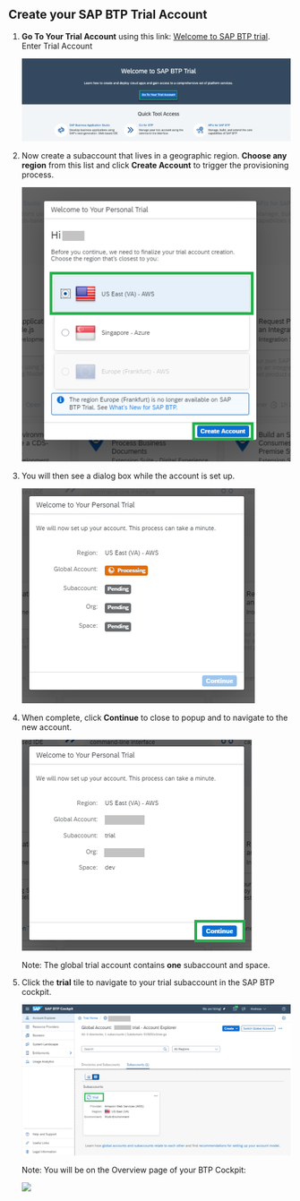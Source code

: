 
## Create your SAP BTP Trial Account


1. **Go To Your Trial Account** using this link: [Welcome to SAP BTP trial](https://cockpit.hanatrial.ondemand.com/).
Enter Trial Account

     ![](images/Enter_trial_account.png)


2. Now create a subaccount that lives in a geographic region. **Choose any region** from this list and click **Create Account** to trigger the provisioning process.

     ![](images/Create_Account.png)


3. You will then see a dialog box while the account is set up. 

      ![](images/Welcome_to_Trial.png)


4. When complete, click **Continue** to close to popup and to navigate to the new account.

      ![](images/Welcome_to_Trial2.png)


      Note: The global trial account contains&nbsp;<strong>one</strong> subaccount and space.&nbsp;</p>

5. Click the <strong>trial</strong> tile to navigate to your trial subaccount in the SAP BTP cockpit.

      ![](images/Trial.png)


    Note: You will be on the Overview page of your BTP Cockpit:

     ![](images/Cockpit.png")



